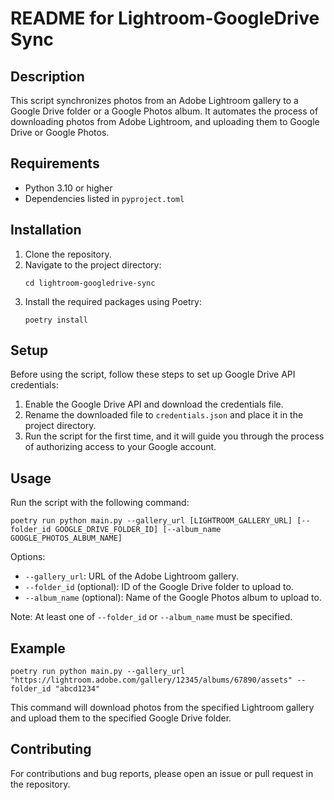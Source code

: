 # README for Lightroom-GoogleDrive Sync

## Description
This script synchronizes photos from an Adobe Lightroom gallery to a Google Drive folder or a Google Photos album. It automates the process of downloading photos from Adobe Lightroom, and uploading them to Google Drive or Google Photos.

## Requirements
- Python 3.10 or higher
- Dependencies listed in `pyproject.toml`

## Installation
1. Clone the repository.
2. Navigate to the project directory:
   ```
   cd lightroom-googledrive-sync
   ```
3. Install the required packages using Poetry:
   ```
   poetry install
   ```

## Setup
Before using the script, follow these steps to set up Google Drive API credentials:
1. Enable the Google Drive API and download the credentials file.
2. Rename the downloaded file to `credentials.json` and place it in the project directory.
3. Run the script for the first time, and it will guide you through the process of authorizing access to your Google account.

## Usage
Run the script with the following command:
```
poetry run python main.py --gallery_url [LIGHTROOM_GALLERY_URL] [--folder_id GOOGLE_DRIVE_FOLDER_ID] [--album_name GOOGLE_PHOTOS_ALBUM_NAME]
```
Options:
- `--gallery_url`: URL of the Adobe Lightroom gallery.
- `--folder_id` (optional): ID of the Google Drive folder to upload to.
- `--album_name` (optional): Name of the Google Photos album to upload to.

Note: At least one of `--folder_id` or `--album_name` must be specified.

## Example
```
poetry run python main.py --gallery_url "https://lightroom.adobe.com/gallery/12345/albums/67890/assets" --folder_id "abcd1234"
```

This command will download photos from the specified Lightroom gallery and upload them to the specified Google Drive folder.

## Contributing
For contributions and bug reports, please open an issue or pull request in the repository.
